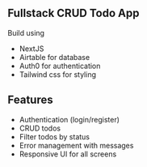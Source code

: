 

## Fullstack CRUD Todo App

Build using
- NextJS
- Airtable for database
- Auth0 for authentication
- Tailwind css for styling

## Features

- Authentication (login/register)
- CRUD todos
- Filter todos by status
- Error management with messages
- Responsive UI for all screens


